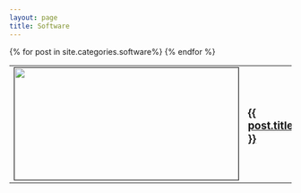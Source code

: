 ```yaml
---
layout: page
title: Software
---
```


<div class="softwares">
	<table border="0">
		{% for post in site.categories.software%}
			<tr>
				<td>
					<a href="{{ post.url }}">
						<img src="{{ post.image }}" height="200" width="400px" border="1px"/>
					</a>
				</td>
				<td>
					<a href="{{ post.url }}">
						<h3>{{ post.title }}</h3>
					</a>
				</td>
			</tr>
		{% endfor %}
	</table>
</div>